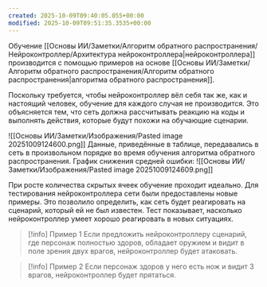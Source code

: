 ```yaml
---
created: 2025-10-09T09:40:05.055+00:00
modified: 2025-10-09T09:51:35.3535+00:00
---
```

Обучение [[Основы ИИ/Заметки/Алгоритм обратного распространения/Нейроконтроллер/Архитектура нейроконтроллера|нейроконтроллера]] производится с помощью примеров на основе [[Основы ИИ/Заметки/Алгоритм обратного распространения/Алгоритм обратного распространения|алгоритма обратного распространения]]. 

Поскольку требуется, чтобы нейроконтроллер вёл себя так же, как и настоящий человек, обучение для каждого случая не производится. Это объясняется тем, что сеть должна рассчитывать реакцию на коды и выполнять действия, которые будут похожи на обучающие сценарии. 

![[Основы ИИ/Заметки/Изображения/Pasted image 20251009124600.png]]
Данные, приведённые в таблице, передавались в сеть в произвольном порядке во время обучения алгоритма обратного распространения. График снижения средней ошибки:
![[Основы ИИ/Заметки/Изображения/Pasted image 20251009124609.png]]

При росте количества скрытых ячеек обучение проходит идеально. Для тестирования нейроконтроллера сети были предоставлены новые примеры. Это позволило определить, как сеть будет реагировать на сценарий, который ей не был известен. Тест показывает, насколько нейроконтроллер умеет хорошо реагировать в новых ситуациях. 

> [!info] Пример 1 
> Если предложить нейроконтроллеру сценарий, где персонаж полностью здоров, обладает оружием и видит в поле зрения двух врагов, нейроконтроллер будет атаковать. 
 
> [!info] Пример 2
> Если персонаж здоров у него есть нож и видит 3 врагов, нейроконтроллер будет прятаться.

